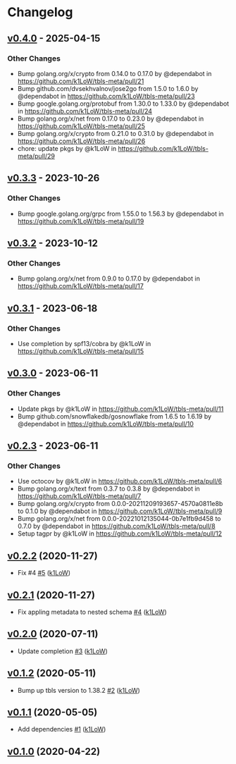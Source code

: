 # Changelog

## [v0.4.0](https://github.com/k1LoW/tbls-meta/compare/v0.3.3...v0.4.0) - 2025-04-15
### Other Changes
- Bump golang.org/x/crypto from 0.14.0 to 0.17.0 by @dependabot in https://github.com/k1LoW/tbls-meta/pull/21
- Bump github.com/dvsekhvalnov/jose2go from 1.5.0 to 1.6.0 by @dependabot in https://github.com/k1LoW/tbls-meta/pull/23
- Bump google.golang.org/protobuf from 1.30.0 to 1.33.0 by @dependabot in https://github.com/k1LoW/tbls-meta/pull/24
- Bump golang.org/x/net from 0.17.0 to 0.23.0 by @dependabot in https://github.com/k1LoW/tbls-meta/pull/25
- Bump golang.org/x/crypto from 0.21.0 to 0.31.0 by @dependabot in https://github.com/k1LoW/tbls-meta/pull/26
- chore: update pkgs by @k1LoW in https://github.com/k1LoW/tbls-meta/pull/29

## [v0.3.3](https://github.com/k1LoW/tbls-meta/compare/v0.3.2...v0.3.3) - 2023-10-26
### Other Changes
- Bump google.golang.org/grpc from 1.55.0 to 1.56.3 by @dependabot in https://github.com/k1LoW/tbls-meta/pull/19

## [v0.3.2](https://github.com/k1LoW/tbls-meta/compare/v0.3.1...v0.3.2) - 2023-10-12
### Other Changes
- Bump golang.org/x/net from 0.9.0 to 0.17.0 by @dependabot in https://github.com/k1LoW/tbls-meta/pull/17

## [v0.3.1](https://github.com/k1LoW/tbls-meta/compare/v0.3.0...v0.3.1) - 2023-06-18
### Other Changes
- Use completion by spf13/cobra by @k1LoW in https://github.com/k1LoW/tbls-meta/pull/15

## [v0.3.0](https://github.com/k1LoW/tbls-meta/compare/v0.2.3...v0.3.0) - 2023-06-11
### Other Changes
- Update pkgs by @k1LoW in https://github.com/k1LoW/tbls-meta/pull/11
- Bump github.com/snowflakedb/gosnowflake from 1.6.5 to 1.6.19 by @dependabot in https://github.com/k1LoW/tbls-meta/pull/10

## [v0.2.3](https://github.com/k1LoW/tbls-meta/compare/v0.2.2...v0.2.3) - 2023-06-11
### Other Changes
- Use octocov by @k1LoW in https://github.com/k1LoW/tbls-meta/pull/6
- Bump golang.org/x/text from 0.3.7 to 0.3.8 by @dependabot in https://github.com/k1LoW/tbls-meta/pull/7
- Bump golang.org/x/crypto from 0.0.0-20211209193657-4570a0811e8b to 0.1.0 by @dependabot in https://github.com/k1LoW/tbls-meta/pull/9
- Bump golang.org/x/net from 0.0.0-20221012135044-0b7e1fb9d458 to 0.7.0 by @dependabot in https://github.com/k1LoW/tbls-meta/pull/8
- Setup tagpr by @k1LoW in https://github.com/k1LoW/tbls-meta/pull/12

## [v0.2.2](https://github.com/k1LoW/tbls-meta/compare/v0.2.1...v0.2.2) (2020-11-27)

* Fix #4 [#5](https://github.com/k1LoW/tbls-meta/pull/5) ([k1LoW](https://github.com/k1LoW))

## [v0.2.1](https://github.com/k1LoW/tbls-meta/compare/v0.2.0...v0.2.1) (2020-11-27)

* Fix appling metadata to nested schema [#4](https://github.com/k1LoW/tbls-meta/pull/4) ([k1LoW](https://github.com/k1LoW))

## [v0.2.0](https://github.com/k1LoW/tbls-meta/compare/v0.1.2...v0.2.0) (2020-07-11)

* Update completion [#3](https://github.com/k1LoW/tbls-meta/pull/3) ([k1LoW](https://github.com/k1LoW))

## [v0.1.2](https://github.com/k1LoW/tbls-meta/compare/v0.1.1...v0.1.2) (2020-05-11)

* Bump up tbls version to 1.38.2 [#2](https://github.com/k1LoW/tbls-meta/pull/2) ([k1LoW](https://github.com/k1LoW))

## [v0.1.1](https://github.com/k1LoW/tbls-meta/compare/v0.1.0...v0.1.1) (2020-05-05)

* Add dependencies [#1](https://github.com/k1LoW/tbls-meta/pull/1) ([k1LoW](https://github.com/k1LoW))

## [v0.1.0](https://github.com/k1LoW/tbls-meta/compare/81f287725c64...v0.1.0) (2020-04-22)
